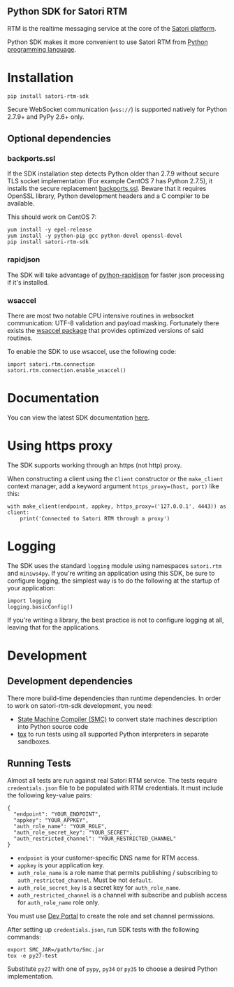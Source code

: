 Python SDK for Satori RTM
-------------------------

RTM is the realtime messaging service at the core of the
[Satori platform](https://www.satori.com).

Python SDK makes it more convenient to use Satori RTM
from [Python programming language](https://www.python.org).

# Installation

```
pip install satori-rtm-sdk
```

Secure WebSocket communication (``wss://``) is supported natively
for Python 2.7.9+ and PyPy 2.6+ only.

## Optional dependencies

### backports.ssl

If the SDK installation step detects Python older than 2.7.9 without secure
TLS socket implementation (For example CentOS 7 has Python 2.7.5), it installs
the secure replacement [backports.ssl][1]. Beware that it requires
OpenSSL library, Python development headers and a C compiler to be available.

This should work on CentOS 7:

```
yum install -y epel-release
yum install -y python-pip gcc python-devel openssl-devel
pip install satori-rtm-sdk
```

[1]: https://pypi.python.org/pypi/backports.ssl

### rapidjson

The SDK will take advantage of [python-rapidjson][2] for faster json processing
if it's installed.

[2]: https://pypi.python.org/pypi/python-rapidjson

### wsaccel

There are most two notable CPU intensive routines in websocket communication:
UTF-8 validation and payload masking. Fortunately there exists the
[wsaccel package][3] that provides optimized versions of said routines.

To enable the SDK to use wsaccel, use the following code:

```
import satori.rtm.connection
satori.rtm.connection.enable_wsaccel()
```

[3]: https://pypi.python.org/pypi/wsaccel

# Documentation

You can view the latest SDK documentation
[here](https://www.satori.com/docs/rtm-sdks/overview).

# Using https proxy

The SDK supports working through an https (not http) proxy.

When constructing a client using the `Client` constructor or
the `make_client` context manager, add a keyword argument
`https_proxy=(host, port)` like this:

```
with make_client(endpoint, appkey, https_proxy=('127.0.0.1', 4443)) as client:
    print('Connected to Satori RTM through a proxy')
```

# Logging

The SDK uses the standard `logging` module using namespaces `satori.rtm` and
`miniws4py`. If you're writing an application using this SDK, be sure to configure
logging, the simplest way is to do the following at the startup of your application:

```
import logging
logging.basicConfig()
```

If you're writing a library, the best practice is not to configure logging at
all, leaving that for the applications.

# Development

## Development dependencies

There more build-time dependencies than runtime dependencies.
In order to work on satori-rtm-sdk development, you need:

 * [State Machine Compiler (SMC)][4]
    to convert state machines description into Python source code
 * [tox][5]
    to run tests using all supported Python interpreters in separate sandboxes.

[4]: http://smc.sourceforge.net/
[5]: https://tox.readthedocs.org/en/latest/

## Running Tests

Almost all tests are run against real Satori RTM service. The tests require
`credentials.json` file to be populated with RTM credentials. It must include
the following key-value pairs:

```
{
  "endpoint": "YOUR_ENDPOINT",
  "appkey": "YOUR_APPKEY",
  "auth_role_name": "YOUR_ROLE",
  "auth_role_secret_key": "YOUR_SECRET",
  "auth_restricted_channel": "YOUR_RESTRICTED_CHANNEL"
}
```

* `endpoint` is your customer-specific DNS name for RTM access.
* `appkey` is your application key.
* `auth_role_name` is a role name that permits publishing / subscribing to `auth_restricted_channel`. Must be not `default`.
* `auth_role_secret_key` is a secret key for `auth_role_name`.
* `auth_restricted_channel` is a channel with subscribe and publish access for `auth_role_name` role only.

You must use [Dev Portal](https://developer.satori.com/) to create the role and set channel permissions.

After setting up `credentials.json`, run SDK tests with the following commands:

```
export SMC_JAR=/path/to/Smc.jar
tox -e py27-test
```

Substitute `py27` with one of `pypy`, `py34` or `py35` to choose a
desired Python implementation.
